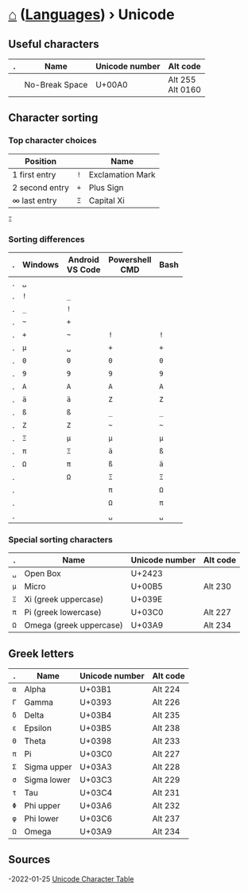 # [⌂](../README.md) ([Languages](../README.md#languages-encodings)) › **Unicode**

## Useful characters
. | Name | Unicode number | Alt code
--- | --- | --- | ---
` ` | No-Break Space | U+00A0 | Alt 255 <br> Alt 0160


## Character sorting

### Top character choices

Position |   | Name
--- | --- | ---
1 first entry | `!` | Exclamation Mark
2 second entry | `+` | Plus Sign
∞ last entry | `Ξ` | Capital Xi

```
Ξ
```

### Sorting differences

. | Windows | Android <br> VS Code | Powershell <br> CMD | Bash
--- | --- | --- | --- | ---
. | `␣`
. | `!` | `_`
. | `_` | `!`
. | `~` | `+`
. | `+` | `~` | `!` | `!`
. | `µ` | `␣` | `+` | `+`
. | `0` | `0` | `0` | `0`
. | `9` | `9` | `9` | `9`
. | `A` | `A` | `A` | `A`
. | `ä` | `ä` | `Z` | `Z`
. | `ß` | `ß` | `_` | `_`
. | `Z` | `Z` | `~` | `~`
. | `Ξ` | `µ` | `µ` | `µ`
. | `π` | `Ξ` | `ä` | `ß`
. | `Ω` | `π` | `ß` | `ä`
. |   | `Ω` | `Ξ` | `Ξ`
. |   |   | `π` | `Ω`
. |   |   | `Ω` | `π`
. |   |   | `␣` | `␣`

### Special sorting characters

. | Name | Unicode number | Alt code
--- | --- | --- | ---
`␣` | Open Box | U+2423 | 
`µ` | Micro | U+00B5 | Alt 230
`Ξ` | Xi (greek uppercase) | U+039E | 
`π` | Pi (greek lowercase) | U+03C0 | Alt 227
`Ω` | Omega (greek uppercase) | U+03A9 | Alt 234


## Greek letters

. | Name | Unicode number | Alt code
--- | ---         | ---    | ---
`α` | Alpha       | U+03B1 | Alt 224
`Γ` | Gamma       | U+0393 | Alt 226
`δ` | Delta       | U+03B4 | Alt 235
`ε` | Epsilon     | U+03B5 | Alt 238
`Θ` | Theta       | U+0398 | Alt 233
`π` | Pi          | U+03C0 | Alt 227
`Σ` | Sigma upper | U+03A3 | Alt 228
`σ` | Sigma lower | U+03C3 | Alt 229
`τ` | Tau         | U+03C4 | Alt 231
`Φ` | Phi upper   | U+03A6 | Alt 232
`φ` | Phi lower   | U+03C6 | Alt 237
`Ω` | Omega       | U+03A9 | Alt 234


## Sources

-2022-01-25 [Unicode Character Table](https://unicode-table.com/en/)
